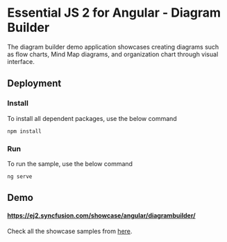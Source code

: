 # Essential JS 2 for Angular - Diagram Builder

The diagram builder demo application showcases creating diagrams such as flow charts, Mind Map diagrams, and organization chart through visual interface.

## Deployment

### Install

To install all dependent packages, use the below command

```
npm install
```

### Run

To run the sample, use the below command

```
ng serve
```

## Demo

#### <a href="https://ej2.syncfusion.com/showcase/angular/diagrambuilder/" target="_blank">https://ej2.syncfusion.com/showcase/angular/diagrambuilder/</a>

Check all the showcase samples from <a href="https://ej2.syncfusion.com/home/angular.html" target="_blank">here</a>.
